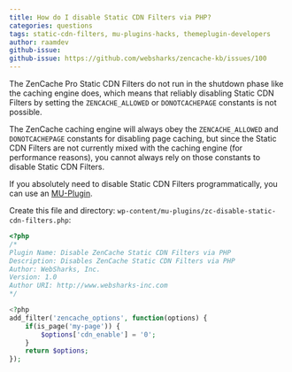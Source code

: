 ```yaml
---
title: How do I disable Static CDN Filters via PHP?
categories: questions
tags: static-cdn-filters, mu-plugins-hacks, themeplugin-developers
author: raamdev
github-issue:
github-issue: https://github.com/websharks/zencache-kb/issues/100
---
```


The ZenCache Pro Static CDN Filters do not run in the shutdown phase like the caching engine does, which means that reliably disabling Static CDN Filters by setting the `ZENCACHE_ALLOWED` or `DONOTCACHEPAGE` constants is not possible.

The ZenCache caching engine will always obey the `ZENCACHE_ALLOWED` and `DONOTCACHEPAGE` constants for disabling page caching, but since the Static CDN Filters are not currently mixed with the caching engine (for performance reasons), you cannot always rely on those constants to disable Static CDN Filters.

If you absolutely need to disable Static CDN Filters programmatically, you can use an [MU-Plugin](http://codex.wordpress.org/Must_Use_Plugins).

Create this file and directory: `wp-content/mu-plugins/zc-disable-static-cdn-filters.php`:

```php
<?php
/*
Plugin Name: Disable ZenCache Static CDN Filters via PHP
Description: Disables ZenCache Static CDN Filters via PHP
Author: WebSharks, Inc.
Version: 1.0
Author URI: http://www.websharks-inc.com
*/

<?php
add_filter('zencache_options', function(options) {
    if(is_page('my-page')) {
        $options['cdn_enable'] = '0';
    }
    return $options;
});
```